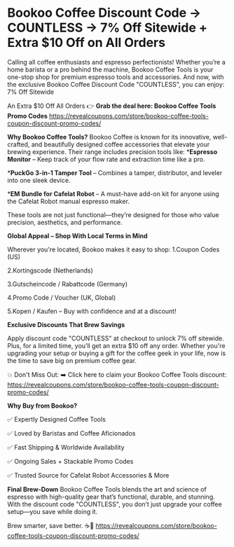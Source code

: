 # Bookoo Coffee Discount Code → COUNTLESS → 7% Off Sitewide + Extra $10 Off on All Orders
Calling all coffee enthusiasts and espresso perfectionists! Whether you’re a home barista or a pro behind the machine, Bookoo Coffee Tools is your one-stop shop for premium espresso tools and accessories. And now, with the exclusive Bookoo Coffee Discount Code "COUNTLESS", you can enjoy:
7% Off Sitewide

An Extra $10 Off All Orders
👉 **Grab the deal here: Bookoo Coffee Tools Promo Codes**
https://revealcoupons.com/store/bookoo-coffee-tools-coupon-discount-promo-codes/

**Why Bookoo Coffee Tools?**
Bookoo Coffee is known for its innovative, well-crafted, and beautifully designed coffee accessories that elevate your brewing experience. Their range includes precision tools like:
***Espresso Monitor** – Keep track of your flow rate and extraction time like a pro.

***PuckGo 3-in-1 Tamper Tool** – Combines a tamper, distributor, and leveler into one sleek device.

***EM Bundle for Cafelat Robot** – A must-have add-on kit for anyone using the Cafelat Robot manual espresso maker.

These tools are not just functional—they’re designed for those who value precision, aesthetics, and performance.

**Global Appeal – Shop With Local Terms in Mind**

Wherever you're located, Bookoo makes it easy to shop:
1.Coupon Codes (US)

2.Kortingscode (Netherlands)

3.Gutscheincode / Rabattcode (Germany)

4.Promo Code / Voucher (UK, Global)

5.Kopen / Kaufen – Buy with confidence and at a discount!

**Exclusive Discounts That Brew Savings**

Apply discount code "COUNTLESS" at checkout to unlock 7% off sitewide. Plus, for a limited time, you’ll get an extra $10 off any order. Whether you're upgrading your setup or buying a gift for the coffee geek in your life, now is the time to save big on premium coffee gear.

💥 Don't Miss Out:
➡️ Click here to claim your Bookoo Coffee Tools discount: https://revealcoupons.com/store/bookoo-coffee-tools-coupon-discount-promo-codes/

**Why Buy from Bookoo?**

✅ Expertly Designed Coffee Tools

✅ Loved by Baristas and Coffee Aficionados

✅ Fast Shipping & Worldwide Availability

✅ Ongoing Sales + Stackable Promo Codes

✅ Trusted Source for Cafelat Robot Accessories & More

**Final Brew-Down**
Bookoo Coffee Tools blends the art and science of espresso with high-quality gear that’s functional, durable, and stunning. With the discount code "COUNTLESS", you don’t just upgrade your coffee setup—you save while doing it.

Brew smarter, save better. ☕💸
https://revealcoupons.com/store/bookoo-coffee-tools-coupon-discount-promo-codes/
